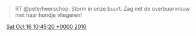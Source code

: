 > RT @peterheerschop: Storm in onze buurt\. Zag net de overbuurvrouw met haar hondje vliegeren\!

<img src="../../media/tweet.ico" width="12" /> [Sat Oct 16 10:45:20 +0000 2010](https://twitter.com/DromerDenker/status/27530348817)